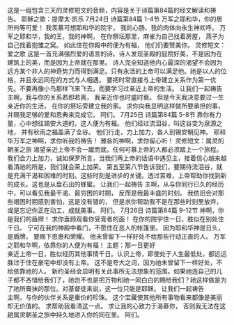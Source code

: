 这是一组包含三天的灵修短文的音频，内容是关于诗篇第84篇的经文解读和祷告。
耶稣之歌：提摩太·凯乐
7月24日
诗篇第84篇 1-4节
万军之耶和华，你的居所何等可爱！
我羡慕可想耶和华的院宇，
我的心肠、我的肉体向永生神欢呼。
万军之耶和华，我的王，我的神啊，
在你祭坛那里，麻雀为自己找着房屋，
燕子为自己找着抱雏之窝。
如此住在你殿中的便为有福，
他们仍要赞美你。
灵修短文：爱之歌
这是一首充满强烈爱的语言的诗。诗人发现圣殿的庭院好美，不是因为在建筑上的美，而是因为上帝就在那里。
诗人完全知道他内心最深的渴望不会因为远方某个非人的神奇势力而得到满足。只有永活的上帝可以满足他。祂是以人的位格，并且永远同在的方式与人相遇。
要把时常直接与上帝建立关系作为第一优先。不要再像小鸟那样飞来飞去，而要学习过亲近上帝的生活。
让我们一起祷告
主啊，我与你的关系若即若离，
我亲近你也时盛时衰。
但是今天我决意要过一生亲近你的生活，
在你的祭坛旁建立我的家。
求你向我显明这样做所要承担的事，
并赐我足够的爱和恩典来完成它。
阿们。
7月25日
诗篇第84篇 5-8节
靠你有力量，心中想往锡安大道的，这人便为有福。
他们经过流泪谷，叫这谷变为泉源之地，
并有秋雨之福盖满了全谷。
他们行走，力上加力，各人到锡安朝见神。
耶和华万军之神啊，求你听我的祷告！
雅各的神啊，求你留心听！
灵修短文：属灵的朝圣之旅
渴望亲近上帝不会一蹴而就。任何可慕上帝的人都必须踏上一个旅程。
我们会力上加力，诚如保罗所言，当我们再上帝的话语中遇见主，接着信心越来越看清祂的所是，我们就会荣上加荣。
第五至第八节告诉我们，要期待流泪谷，就是充满干渴和困难的时刻。这些时刻是进步的关键。透过苦难，上帝帮助你找到新的成长。这也是从盘石出的蜂蜜。
让我们一起祷告
主啊，从与你同行已久的经历中，可以看见我最干渴、最穷困的时期，
反而是我最丰盛的时刻。
我依旧会对那些艰困时期感到害怕，这是没有错的，
但是求你帮助我不是在那些时刻里放弃，或是忘记你正在动工，成就美事。
阿们。
7月26日
诗篇第84篇 9-12节
神啊，你是我们的盾牌！
求你垂顾观看你受膏者的面！
在你的院宇住一日，胜似在别处住千日。
宁可在我的神殿中看门，不愿住在恶人的帐篷里。
因为耶和华神是日头，是盾牌，
要赐下恩惠和荣耀。
他未曾留下一样好处不给那些行动正直的人。
万军之耶和华啊，依靠你的人便为有福！
主题：那一日更好  
亲近上帝一日，胜似经历其他事情千日。认识上帝，即使处于人生最低处，都远远胜过于住在豪宅中却没有上帝。
这不是夸大之词，因为祂未曾留下一样好处，不给依靠祂的人。
新约圣经会显明有关此事所无法想象的范围。如果祂连自己的儿子都不吝惜给我们了，祂岂不也是把万物和祂一同白白的赐给我们？祂这样做是为了祂所膏抹的那位。对基督徒来说，这一位只能是耶稣。
让我们一起祷告  
主啊，与你的伙伴关系是重价的珍珠。
这个宝藏使其他所有事物看来都像是美丽却无价值的。
求帮助我看清这一点。
求让我的心致力于渴慕你，
否则我无法在这趟属灵朝圣之旅中持久地进入你的同在里。
阿们。
